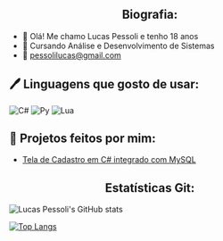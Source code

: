 <h2 align="center">Biografia:</h2>

- 👋 Olá! Me chamo Lucas Pessoli e tenho 18 anos
- 📖 Cursando Análise e Desenvolvimento de Sistemas
- 📧 pessolilucas@gmail.com

<h2>🖊️ Linguagens que gosto de usar:</h2>

![C#](https://img.shields.io/badge/C%23-239120?style=for-the-badge&logo=c-sharp&logoColor=white)
![Py](https://img.shields.io/badge/Python-3776AB?style=for-the-badge&logo=python&logoColor=white)
![Lua](https://img.shields.io/badge/Lua-2C2D72?style=for-the-badge&logo=lua&logoColor=white)
<h2>🔧 Projetos feitos por mim:</h2>

- [Tela de Cadastro em C# integrado com MySQL](https://bulldogjob.com/news/449-how-to-write-a-good-readme-for-your-github-project)

<h2 align="center">Estatísticas Git:</h2>

![Lucas Pessoli's GitHub stats](https://github-readme-stats.vercel.app/api?username=lucaspessoli&show_icons=true&theme=transparent)

[![Top Langs](https://github-readme-stats.vercel.app/api/top-langs/?username=lucaspessoli&layout=compact)](https://github.com/anuraghazra/github-readme-stats)
